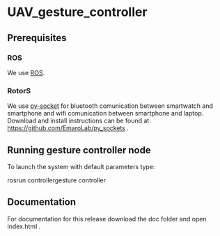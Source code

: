 # UAV_gesture_controller

## Prerequisites

### ROS 
We use [ROS](http://www.ros.org/). 

### RotorS 
We use [py-socket](https://github.com/EmaroLab/py_sockets) for bluetooth comunication between smartwatch and smartphone and wifi comunication between smartphone and laptop. Download and install instructions can be found at: https://github.com/EmaroLab/py_sockets .

## Running gesture controller node
To launch the system with default parameters type:

rosrun controllergesture controller

## Documentation 
For documentation for this release download the doc folder and open index.html .

